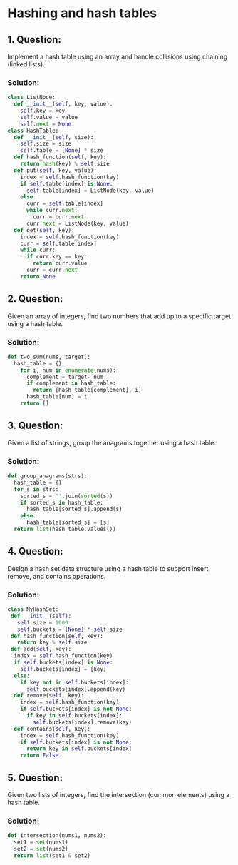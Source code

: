 # Hashing and hash tables
## 1. **Question:**
Implement a hash table using an array and handle collisions using chaining (linked lists).
### Solution:
 ```python
 class ListNode:
   def __init__(self, key, value):
     self.key = key
     self.value = value
     self.next = None
 class HashTable:
   def __init__(self, size):
     self.size = size
     self.table = [None] * size
   def hash_function(self, key):
     return hash(key) % self.size
   def put(self, key, value):
     index = self.hash_function(key)
     if self.table[index] is None:
       self.table[index] = ListNode(key, value)
     else:
       curr = self.table[index]
       while curr.next:
         curr = curr.next
       curr.next = ListNode(key, value)
   def get(self, key):
     index = self.hash_function(key)
     curr = self.table[index]
     while curr:
       if curr.key == key:
         return curr.value
       curr = curr.next
     return None
 ```
## 2. **Question:**
Given an array of integers, find two numbers that add up to a specific target using a hash table.
### Solution:
 ```python
 def two_sum(nums, target):
   hash_table = {}
     for i, num in enumerate(nums):
       complement = target- num
       if complement in hash_table:
         return [hash_table[complement], i]
       hash_table[num] = i
     return []
 ```
 ## 3. **Question:**
Given a list of strings, group the anagrams together using a hash table.
### Solution:
 ```python
 def group_anagrams(strs):
   hash_table = {}
   for s in strs:
     sorted_s = ''.join(sorted(s))
     if sorted_s in hash_table:
       hash_table[sorted_s].append(s)
     else:
       hash_table[sorted_s] = [s]
   return list(hash_table.values())
 ```
## 4. **Question:**
Design a hash set data structure using a hash table to support insert, remove, and contains operations.
### Solution:
 ```python
class MyHashSet:
  def __init__(self):
    self.size = 1000
    self.buckets = [None] * self.size
  def hash_function(self, key):
    return key % self.size
  def add(self, key):
   index = self.hash_function(key)
   if self.buckets[index] is None:
     self.buckets[index] = [key]
   else:
     if key not in self.buckets[index]:
       self.buckets[index].append(key)
   def remove(self, key):
     index = self.hash_function(key)
     if self.buckets[index] is not None:
       if key in self.buckets[index]:
         self.buckets[index].remove(key)
   def contains(self, key):
     index = self.hash_function(key)
     if self.buckets[index] is not None:
       return key in self.buckets[index]
     return False
 ```
## 5. **Question:**
Given two lists of integers, find the intersection (common elements) using a hash table.
### Solution:
 ```python
 def intersection(nums1, nums2):
   set1 = set(nums1)
   set2 = set(nums2)
   return list(set1 & set2)
```
